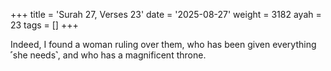 +++
title = 'Surah 27, Verses 23'
date = '2025-08-27'
weight = 3182
ayah = 23
tags = []
+++

Indeed, I found a woman ruling over them, who has been given everything ˹she needs˺, and who has a magnificent throne.